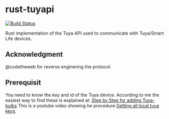 # rust-tuyapi
[![Build Status](https://github.com/EmilSodergren/rust-tuyapi/actions/workflows/mean_bean_ci.yml/badge.svg)](https://github.com/EmilSodergren/rust-tuyapi/actions/workflows/mean_bean_ci.yml)

Rust implementation of the Tuya API used to communicate with Tuya/Smart Life devices.

## Acknowledgment
@codetheweb for reverse enginering the protocol.

## Prerequisit
You need to know the key and id of the Tuya device. According to me the easiest way to find these is explained at: [Step by Step for adding Tuya-bulbs](https://community.openhab.org/t/step-by-step-guide-for-adding-tuya-bulbs-wi-fi-smart-led-smart-life-app-to-oh2-using-tuya-mqtt-js-by-agentk/59371) This is a youtube video showing he procedure [Getting all local tuya keys](https://youtu.be/YKvGYXw-_cE?t=229).


